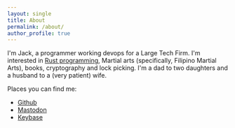 ```yaml
---
layout: single
title: About
permalink: /about/
author_profile: true
---
```


I'm Jack, a programmer working devops for a Large Tech Firm. I'm interested in [Rust programming](https://www.rust-lang.org/), Martial arts (specifically, Filipino Martial Arts), books,
cryptography and lock picking. I'm a dad to two daughters and a husband to a (very patient) wife.

Places you can find me:

- <a rel="me" href="https://github.com/jacklund">Github</a>
- <a rel="me" href="https://freeradical.zone/@jacklund">Mastodon</a>
- <a rel="me" href="https://keybase.io/jacklund">Keybase</a>
